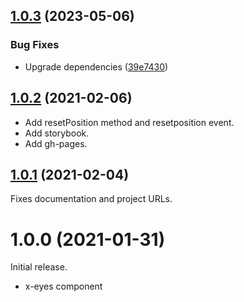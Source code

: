 ## [1.0.3](https://github.com/prantlf/web-xeyes/compare/v1.0.2...v1.0.3) (2023-05-06)

### Bug Fixes

* Upgrade dependencies ([39e7430](https://github.com/prantlf/web-xeyes/commit/39e7430bedaa9d675984f622aec9f951312a5fba))

## [1.0.2](https://github.com/prantlf/web-xeyes/compare/v1.0.1...v1.0.2) (2021-02-06)

* Add resetPosition method and resetposition event.
* Add storybook.
* Add gh-pages.

## [1.0.1](https://github.com/prantlf/web-xeyes/compare/v1.0.0...v1.0.1) (2021-02-04)

Fixes documentation and project URLs.

# 1.0.0 (2021-01-31)

Initial release.

* x-eyes component
